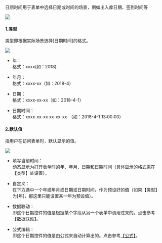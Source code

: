 日期时间用于表单中选择日期或时间的场景，例如出入库日期、签到时间等

![](../img/6-1-5i1.png)

#### 1.类型
类型即根据实际场景选择[日期时间]的格式。

![](../img/6-1-5i2.png)

* 年：<br/>
格式：xxxx(如：2018)

* 年月：<br/>
格式：xxxx-xx（如：2018-4）

* 日期：<br/>
格式：xxxx-xx-xx（如：2018-4-1）

* 日期时间：<br/>
格式：xxxx-xx-xx xx-xx-xx-（如：2018-4-1 13:00:00）

#### 2.默认值
指用户在访问表单时，默认显示的值。

![](../img/6-1-5i3.png)

* 填写当前时间：<br/>
动态显示为打开表单时的年、年月、日期和日期时间（具体显示的格式需在【类型】处设置）。

* 自定义：<br/>
在下方选中一个年或年月或日期或日期时间，作为预设好的值（如果【类型】为[年]，那这里只能设置某一年为预设值）。

* 数据联动：<br/>
即这个日期控件的值是根据某个字段从另一个表单中调用过来的。点击参考[【数据联动】](6-4-3数据联动.md ':target=_blank')。

* 公式编辑：<br/>
即这个日期控件的值是由公式来自动计算出的。点击参考[【公式】](6-3公式.md ':target=_blank')。